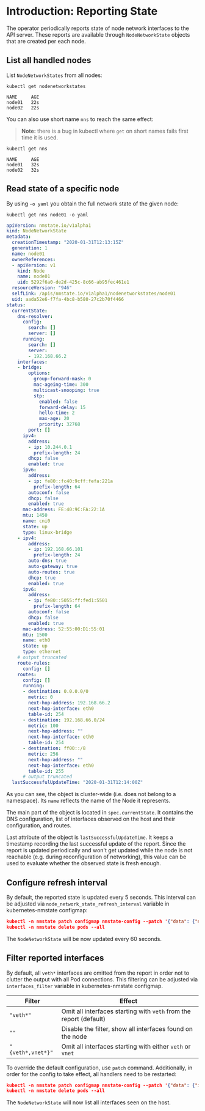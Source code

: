 # Introduction: Reporting State

The operator periodically reports state of node network interfaces to the API
server. These reports are available through `NodeNetworkState` objects that are
created per each node.

## List all handled nodes

List `NodeNetworkStates` from all nodes:

```shell
kubectl get nodenetworkstates
```

```
NAME     AGE
node01   22s
node02   22s
```

You can also use short name `nns` to reach the same effect:

> **Note:** there is a bug in kubectl where `get` on short names fails first time it is used.

```shell
kubectl get nns
```

```
NAME     AGE
node01   32s
node02   32s
```

## Read state of a specific node

By using `-o yaml` you obtain the full network state of the given node:

```shell
kubectl get nns node01 -o yaml
```

```yaml
apiVersion: nmstate.io/v1alpha1
kind: NodeNetworkState
metadata:
  creationTimestamp: "2020-01-31T12:13:15Z"
  generation: 1
  name: node01
  ownerReferences:
  - apiVersion: v1
    kind: Node
    name: node01
    uid: 5292f6a0-de2d-425c-8c66-ab95fec461e1
  resourceVersion: "946"
  selfLink: /apis/nmstate.io/v1alpha1/nodenetworkstates/node01
  uid: aada52e6-f7fa-4bc8-b580-27c2b70f4466
status:
  currentState:
    dns-resolver:
      config:
        search: []
        server: []
      running:
        search: []
        server:
        - 192.168.66.2
    interfaces:
    - bridge:
        options:
          group-forward-mask: 0
          mac-ageing-time: 300
          multicast-snooping: true
          stp:
            enabled: false
            forward-delay: 15
            hello-time: 2
            max-age: 20
            priority: 32768
        port: []
      ipv4:
        address:
        - ip: 10.244.0.1
          prefix-length: 24
        dhcp: false
        enabled: true
      ipv6:
        address:
        - ip: fe80::fc40:9cff:fefa:221a
          prefix-length: 64
        autoconf: false
        dhcp: false
        enabled: true
      mac-address: FE:40:9C:FA:22:1A
      mtu: 1450
      name: cni0
      state: up
      type: linux-bridge
    - ipv4:
        address:
        - ip: 192.168.66.101
          prefix-length: 24
        auto-dns: true
        auto-gateway: true
        auto-routes: true
        dhcp: true
        enabled: true
      ipv6:
        address:
        - ip: fe80::5055:ff:fed1:5501
          prefix-length: 64
        autoconf: false
        dhcp: false
        enabled: true
      mac-address: 52:55:00:D1:55:01
      mtu: 1500
      name: eth0
      state: up
      type: ethernet
    # output truncated
    route-rules:
      config: []
    routes:
      config: []
      running:
      - destination: 0.0.0.0/0
        metric: 0
        next-hop-address: 192.168.66.2
        next-hop-interface: eth0
        table-id: 254
      - destination: 192.168.66.0/24
        metric: 100
        next-hop-address: ""
        next-hop-interface: eth0
        table-id: 254
      - destination: ff00::/8
        metric: 256
        next-hop-address: ""
        next-hop-interface: eth0
        table-id: 255
      # output truncated
  lastSuccessfulUpdateTime: "2020-01-31T12:14:00Z"
```

As you can see, the object is cluster-wide (i.e. does not belong to a
namespace). Its `name` reflects the name of the Node it represents.

The main part of the object is located in `spec.currentState`. It contains the
DNS configuration, list of interfaces observed on the host and their
configuration, and routes.

<!-- TODO: Link API introduction once it is added to docs -->

Last attribute of the object is `lastSuccessfulUpdateTime`. It keeps a timestamp
recording the last successful update of the report. Since the report is updated
periodically and won't get updated while the node is not reachable (e.g. during
reconfiguration of networking), this value can be used to evaluate whether the
observed state is fresh enough.

## Configure refresh interval

By default, the reported state is updated every 5 seconds. This interval can be
adjusted via `node_network_state_refresh_interval` variable in
kubernetes-nmstate configmap:

```json
kubectl -n nmstate patch configmap nmstate-config --patch '{"data": {"node_network_state_refresh_interval": "60"}}'
kubectl -n nmstate delete pods --all
```

The `NodeNetworkState` will be now updated every 60 seconds.

## Filter reported interfaces

By default, all `veth*` interfaces are omitted from the report in order not to
clutter the output with all Pod connections. This filtering can be adjusted via
`interfaces_filter` variable in kubernetes-nmstate configmap.

| Filter            | Effect                                                             |
| ---               | ---                                                                |
| `"veth*"`         | Omit all interfaces starting with `veth` from the report (default) |
| `""`              | Disable the filter, show all interfaces found on the node          |
| `"{veth*,vnet*}"` | Omit all interfaces starting with either `veth` or `vnet`          |


To override the default configuration, use `patch` command. Additionally, in
order for the config to take effect, all handlers need to be restarted:

```json
kubectl -n nmstate patch configmap nmstate-config --patch '{"data": {"interfaces_filter": ""}}'
kubectl -n nmstate delete pods --all
```

The `NodeNetworkState` will now list all interfaces seen on the host.

<!-- TODO: Link the next introduction article once it is introduced -->
